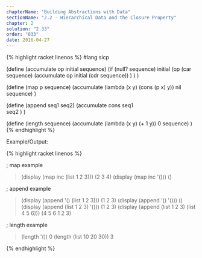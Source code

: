 ```yaml
---
chapterName: "Building Abstractions with Data"
sectionName: "2.2 - Hierarchical Data and the Closure Property"
chapter: 2
solution: "2.33"
order: "033"
date: 2016-04-27
---
```


{% highlight racket linenos %}
#lang sicp

(define (accumulate op initial sequence)
  (if (null? sequence)
      initial
      (op (car sequence)
          (accumulate op initial (cdr sequence))
      )
  )
)

(define (map p sequence)
   (accumulate (lambda (x y) (cons (p x) y)) nil sequence)
)


(define (append seq1 seq2)
   (accumulate
               cons
               seq1               
               seq2
   )
)


(define (length sequence)
  (accumulate (lambda (x y) (+ 1 y)) 0 sequence)
)
{% endhighlight %}


Example/Output:

{% highlight racket linenos %}

; map example
> (display (map inc (list 1 2 3)))
(2 3 4)
> (display (map inc '()))
()

; append example
> (display (append '() (list 1 2 3)))
(1 2 3)
> (display (append '() '()))
()
> (display (append (list 1 2 3) '()))
(1 2 3)
>  (display (append (list 1 2 3) (list 4 5 6)))
(4 5 6 1 2 3)

; length example
> (length '())
0
>  (length (list 10 20 30))
3

{% endhighlight %}



